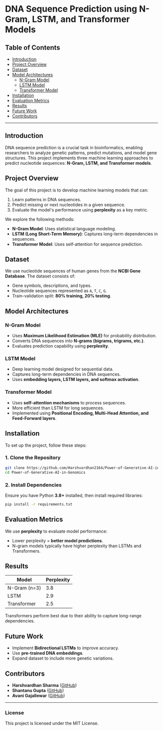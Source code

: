 # **DNA Sequence Prediction using N-Gram, LSTM, and Transformer Models**

## **Table of Contents**
- [Introduction](#introduction)
- [Project Overview](#project-overview)
- [Dataset](#dataset)
- [Model Architectures](#model-architectures)
  - [N-Gram Model](#n-gram-model)
  - [LSTM Model](#lstm-model)
  - [Transformer Model](#transformer-model)
- [Installation](#installation)
- [Evaluation Metrics](#evaluation-metrics)
- [Results](#results)
- [Future Work](#future-work)
- [Contributors](#contributors)

---

## **Introduction**
DNA sequence prediction is a crucial task in bioinformatics, enabling researchers to analyze genetic patterns, predict mutations, and model gene structures. This project implements three machine learning approaches to predict nucleotide sequences: **N-Gram, LSTM, and Transformer models**.

## **Project Overview**
The goal of this project is to develop machine learning models that can:
1. Learn patterns in DNA sequences.
2. Predict missing or next nucleotides in a given sequence.
3. Evaluate the model's performance using **perplexity** as a key metric.

We explore the following methods:
- **N-Gram Model**: Uses statistical language modeling.
- **LSTM (Long Short-Term Memory)**: Captures long-term dependencies in sequences.
- **Transformer Model**: Uses self-attention for sequence prediction.

## **Dataset**
We use nucleotide sequences of human genes from the **NCBI Gene Database**. The dataset consists of:
- Gene symbols, descriptions, and types.
- Nucleotide sequences represented as `A`, `T`, `C`, `G`.
- Train-validation split: **80% training, 20% testing**.

## **Model Architectures**

### **N-Gram Model**
- Uses **Maximum Likelihood Estimation (MLE)** for probability distribution.
- Converts DNA sequences into **N-grams (bigrams, trigrams, etc.)**.
- Evaluates prediction capability using **perplexity**.

### **LSTM Model**
- Deep learning model designed for sequential data.
- Captures long-term dependencies in DNA sequences.
- Uses **embedding layers, LSTM layers, and softmax activation**.

### **Transformer Model**
- Uses **self-attention mechanisms** to process sequences.
- More efficient than LSTM for long sequences.
- Implemented using **Positional Encoding, Multi-Head Attention, and Feed-Forward layers**.

## **Installation**
To set up the project, follow these steps:

### **1. Clone the Repository**
```bash
git clone https://github.com/Harshvardhan2164/Power-of-Generative-AI-in-Genomics.git
cd Power-of-Generative-AI-in-Genomics
```

### **2. Install Dependencies**
Ensure you have Python **3.8+** installed, then install required libraries:
```bash
pip install -r requirements.txt
```

## **Evaluation Metrics**
We use **perplexity** to evaluate model performance:
- Lower perplexity = **better model predictions**.
- N-gram models typically have higher perplexity than LSTMs and Transformers.

## **Results**
| Model         | Perplexity |
|--------------|-----------|
| N-Gram (n=3) | 3.8       |
| LSTM         | 2.9       |
| Transformer  | 2.5       |

Transformers perform best due to their ability to capture long-range dependencies.

## **Future Work**
- Implement **Bidirectional LSTMs** to improve accuracy.
- Use **pre-trained DNA embeddings**.
- Expand dataset to include more genetic variations.

## **Contributors**
- **Harshvardhan Sharma** ([GitHub](https://github.com/Harshvardhan2164))
- **Shantanu Gupta** ([GitHub](https://github.com/shantanugupta2004))
- **Avani Gajallewar** ([GitHub](https://github.com/avanig1834))

---

### **License**
This project is licensed under the MIT License.
